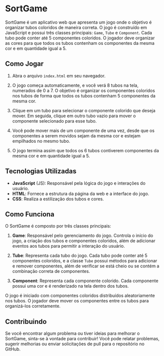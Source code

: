 # SortGame

SortGame é um aplicativo web que apresenta um jogo onde o objetivo é organizar tubos coloridos de maneira correta. O jogo é construído em JavaScript e possui três classes principais: `Game`, `Tube` e `Component`. Cada tubo pode conter até 5 componentes coloridos. O jogador deve organizar as cores para que todos os tubos contenham os componentes da mesma cor e em quantidade igual a 5.

## Como Jogar

1. Abra o arquivo `index.html` em seu navegador.

2. O jogo começa automaticamente, e você verá 8 tubos na tela, numerados de 0 a 7. O objetivo é organizar os componentes coloridos nos tubos de forma que todos os tubos contenham 5 componentes da mesma cor.

3. Clique em um tubo para selecionar o componente colorido que deseja mover. Em seguida, clique em outro tubo vazio para mover o componente selecionado para esse tubo.

4. Você pode mover mais de um componente de uma vez, desde que os componentes a serem movidos sejam da mesma cor e estejam empilhados no mesmo tubo.

5. O jogo termina assim que todos os 6 tubos contiverem componentes da mesma cor e em quantidade igual a 5.

## Tecnologias Utilizadas

- **JavaScript** (JS): Responsável pela lógica do jogo e interações do usuário.
- **HTML**: Fornece a estrutura da página da web e a interface do jogo.
- **CSS**: Realiza a estilização dos tubos e cores.

## Como Funciona

O SortGame é composto por três classes principais:

1. **Game**: Responsável pelo gerenciamento do jogo. Controla o início do jogo, a criação dos tubos e componentes coloridos, além de adicionar eventos aos tubos para permitir a interação do usuário.

2. **Tube**: Representa cada tubo do jogo. Cada tubo pode conter até 5 componentes coloridos, e a classe `Tube` possui métodos para adicionar e remover componentes, além de verificar se está cheio ou se contém a combinação correta de componentes.

3. **Component**: Representa cada componente colorido. Cada componente possui uma cor e é renderizado na tela dentro dos tubos.

O jogo é iniciado com componentes coloridos distribuídos aleatoriamente nos tubos. O jogador deve mover os componentes entre os tubos para organizá-los corretamente.

## Contribuindo

Se você encontrar algum problema ou tiver ideias para melhorar o SortGame, sinta-se à vontade para contribuir! Você pode relatar problemas, sugerir melhorias ou enviar solicitações de pull para o repositório no GitHub.
